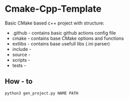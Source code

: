 # Cmake-Cpp-Template

Basic CMake based c++ project with structure:
 - .github - contains basic github actions config file
 - cmake - contains base CMake options and functions 
 - extlibs - contains base usefull libs (.ini parser) 
 - include - 
 - source - 
 - scripts - 
 - tests - 

## How - to
```shell
python3 gen_project.py NAME PATH 
```
